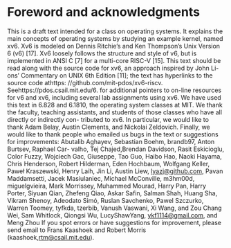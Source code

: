 

# Foreword and acknowledgments

This is a draft text intended for a class on operating systems. It explains the main concepts of
operating systems by studying an example kernel, named xv6. Xv6 is modeled on Dennis Ritchie’s
and Ken Thompson’s Unix Version 6 (v6) [17]. Xv6 loosely follows the structure and style of v6,
but is implemented in ANSI C [7] for a multi-core RISC-V [15].
This text should be read along with the source code for xv6, an approach inspired by John Li-
ons’ Commentary on UNIX 6th Edition [11]; the text has hyperlinks to the source code athttps:
//github.com/mit-pdos/xv6-riscv. Seehttps://pdos.csail.mit.edu/6.
for additional pointers to on-line resources for v6 and xv6, including several lab assignments using
xv6.
We have used this text in 6.828 and 6.1810, the operating system classes at MIT. We thank the
faculty, teaching assistants, and students of those classes who have all directly or indirectly con-
tributed to xv6. In particular, we would like to thank Adam Belay, Austin Clements, and Nickolai
Zeldovich. Finally, we would like to thank people who emailed us bugs in the text or suggestions
for improvements: Abutalib Aghayev, Sebastian Boehm, brandb97, Anton Burtsev, Raphael Car-
valho, Tej Chajed,Brendan Davidson, Rasit Eskicioglu, Color Fuzzy, Wojciech Gac, Giuseppe,
Tao Guo, Haibo Hao, Naoki Hayama, Chris Henderson, Robert Hilderman, Eden Hochbaum,
Wolfgang Keller, Paweł Kraszewski, Henry Laih, Jin Li, Austin Liew, lyazj@github.com, Pavan
Maddamsetti, Jacek Masiulaniec, Michael McConville, m3hm00d, miguelgvieira, Mark Morrissey,
Muhammed Mourad, Harry Pan, Harry Porter, Siyuan Qian, Zhefeng Qiao, Askar Safin, Salman
Shah, Huang Sha, Vikram Shenoy, Adeodato Simó, Ruslan Savchenko, Pawel Szczurko, Warren
Toomey, tyfkda, tzerbib, Vanush Vaswani, Xi Wang, and Zou Chang Wei, Sam Whitlock, Qiongsi
Wu, LucyShawYang, ykf1114@gmail.com, and Meng Zhou
If you spot errors or have suggestions for improvement, please send email to Frans Kaashoek
and Robert Morris (kaashoek,rtm@csail.mit.edu).

